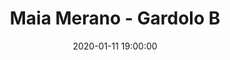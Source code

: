 ---
title: Maia Merano - Gardolo B
date: 2020-01-11 19:00:00
squadra-a: Bc Gardolo B
punteggio-a: 
squadra-b: Maia Merano
punteggio-b: 
partite/squadra: under-18-19-20
luogo: Palestra ¿Segantini¿
categoria: under 18
---